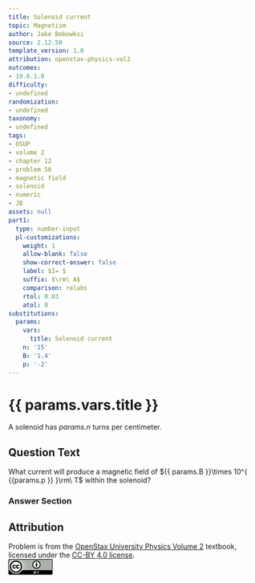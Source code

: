 ```yaml
---
title: Solenoid current
topic: Magnetism
author: Jake Bobowksi
source: 2.12.50
template_version: 1.0
attribution: openstax-physics-vol2
outcomes:
- 19.6.1.0
difficulty:
- undefined
randomization:
- undefined
taxonomy:
- undefined
tags:
- OSUP
- volume 2
- chapter 12
- problem 50
- magnetic field
- solenoid
- numeric
- JB
assets: null
part1:
  type: number-input
  pl-customizations:
    weight: 1
    allow-blank: false
    show-correct-answer: false
    label: $I= $
    suffix: $\rm\ A$
    comparison: relabs
    rtol: 0.03
    atol: 0
substitutions:
  params:
    vars:
      title: Solenoid current
    n: '15'
    B: '1.4'
    p: '-2'
---
```

# {{ params.vars.title }}
A solenoid has ${{ params.n }}$ turns per centimeter.
## Question Text

What current will produce a magnetic field of ${{ params.B }}\times 10^{ {{params.p }} }\rm\ T$ within the solenoid?

### Answer Section

## Attribution

Problem is from the [OpenStax University Physics Volume 2](https://openstax.org/details/books/university-physics-volume-2) textbook, licensed under the [CC-BY 4.0 license](https://creativecommons.org/licenses/by/4.0/).<br>![Image representing the Creative Commons 4.0 BY license.](https://raw.githubusercontent.com/firasm/bits/master/by.png)